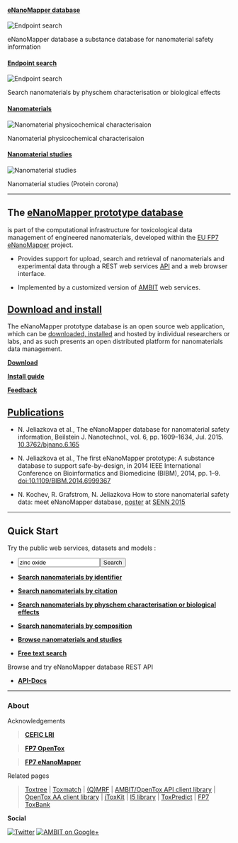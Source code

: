 #### [eNanoMapper database][frontpage]

![Endpoint search](./images/enanomapper/screenshots/frontpage.png "enanoMapper database front page")

eNanoMapper database  a substance database for nanomaterial safety information

#### [Endpoint search][endpoint_search]

![Endpoint search](./images/enanomapper/screenshots/search_size.png "Search nanomaterials by size")

Search nanomaterials by physchem characterisation or biological effects

#### [Nanomaterials][physchem]

![Nanomaterial physicochemical characterisaion](./images/enanomapper/screenshots/nano-pchem.png "Nanomaterial physicochemical characterisaion")

Nanomaterial physicochemical characterisaion

#### [Nanomaterial studies][bundle]

![Nanomaterial studies](./images/enanomapper/screenshots/pcorona-dataset.png "Protein corona")

Nanomaterial studies (Protein corona)

[frontpage]: enanomapper.html
[endpoint_search]: enanomapper_usage.html
[physchem]: enanomapper_usage_substance.html
[bundle]: enanomapper_usage_substance.html

---

## The [eNanoMapper prototype database](http://data.enanomapper.net/)

is part of the computational infrastructure for toxicological data management
 of engineered nanomaterials, developed within the [EU FP7 eNanoMapper](http://www.enanomapper.net) project. 
 
* Provides support for upload, search and retrieval of nanomaterials and experimental data through a REST web services [API](http://enanomapper.github.io/API/) and a web browser interface. 
 
* Implemented by a customized version of [AMBIT](./index.html) web services. 

## [Download and install](./enanomapper_install.html)

The eNanoMapper prototype database is an open source web application, which can be [downloaded, 
 installed]((./enanomapper_install.html)) and hosted by individual researchers or labs, and as such presents an open distributed platform for nanomaterials data management.
 
  [**Download**](https://sourceforge.net/projects/ambit/files/Ambit2/AMBIT%20REST%20web%20services/custom%20releases/enanomapper)
  
  [**Install guide**](./enanomapper_install.html)
  
  [**Feedback**](https://github.com/enanomapper/data.enanomapper.net/issues)
 
## [Publications](http://www.beilstein-journals.org/bjnano/content/6/1/165)

* N. Jeliazkova et al., The eNanoMapper database for nanomaterial safety information, Beilstein J. Nanotechnol., vol. 6, pp. 1609–1634, Jul. 2015. [10.3762/bjnano.6.165](http://www.beilstein-journals.org/bjnano/content/6/1/165)

* N. Jeliazkova et al., The first eNanoMapper prototype: A substance database to support safe-by-design, in 2014 IEEE International Conference on Bioinformatics and Biomedicine (BIBM), 2014, pp. 1–9. [doi:10.1109/BIBM.2014.6999367](http://ieeexplore.ieee.org/lpdocs/epic03/wrapper.htm?arnumber=6999367)

* N. Kochev, R. Grafstrom, N. Jeliazkova How to store nanomaterial safety data: meet eNanoMapper database, [poster](http://f1000research.com/posters/4-870) at [SENN 2015](http://www.ttl.fi/partner/senn2015/programme/pages/default.aspx)
 
---

## Quick Start

Try the public web services, datasets and models : 

-   <form action="http://enanomapper.github.io/data.enanomapper.net/" method="GET"><input type="text" id="search" name="search" value="zinc oxide"/><input type='submit' value='Search'/></form>

-   [**Search nanomaterials by identifier**](https://apps.ideaconsult.net/enanomapper/substance?search=NM-111%26)

-   [**Search nanomaterials by citation**](https://apps.ideaconsult.net/enanomapper/substance?type=citation%26search=10.1073)

-   [**Search nanomaterials by physchem characterisation or biological effects**](https://apps.ideaconsult.net/enanomapper/query/study)

-   [**Search nanomaterials by composition**](https://apps.ideaconsult.net/enanomapper/ui/_search?search=SiO2)

-   [**Browse nanomaterials and studies**](https://apps.ideaconsult.net/enanomapper/substance)

-   [**Free text search**](https://apps.ideaconsult.net/enanomapper/ontobucket?search=cytotoxicity%26type=protocol%26qe=true)

Browse and try eNanoMapper database REST API

-   [**API-Docs**](http://enanomapper.github.io/API/)	

---

### About

Acknowledgements

>[**CEFIC LRI**](http://www.cefic-lri.org/)

>[**FP7 OpenTox**](http://opentox.org/)

>[**FP7 eNanoMapper**](http://enanomapper.net)

Related pages

> [Toxtree](http://toxtree.sf.net/) | [Toxmatch](http://toxmatch.sf.net/) |  [(Q)MRF](http://qmrf.sf.net/) | 
 [AMBIT/OpenTox API client library](https://github.com/ideaconsult/opentox-cli) | [OpenTox AA client library](https://github.com/vedina/opentox-aa-cli) | 
 [jToxKit](https://github.com/ideaconsult/Toxtree.js) | [I5 library](https://github.com/ideaconsult/i5) | [ToxPredict](http://toxpredict.org) |
 [FP7 ToxBank](http://toxbank.net)

**Social**

[![Twitter](./images/twitter.png)](https://twitter.com/enanomapper)  [![AMBIT on Google+](./images/googleplus.png)](https://plus.google.com/116849658963631645389/posts)

